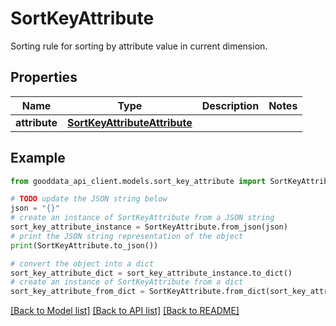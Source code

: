 # SortKeyAttribute

Sorting rule for sorting by attribute value in current dimension.

## Properties

Name | Type | Description | Notes
------------ | ------------- | ------------- | -------------
**attribute** | [**SortKeyAttributeAttribute**](SortKeyAttributeAttribute.md) |  | 

## Example

```python
from gooddata_api_client.models.sort_key_attribute import SortKeyAttribute

# TODO update the JSON string below
json = "{}"
# create an instance of SortKeyAttribute from a JSON string
sort_key_attribute_instance = SortKeyAttribute.from_json(json)
# print the JSON string representation of the object
print(SortKeyAttribute.to_json())

# convert the object into a dict
sort_key_attribute_dict = sort_key_attribute_instance.to_dict()
# create an instance of SortKeyAttribute from a dict
sort_key_attribute_from_dict = SortKeyAttribute.from_dict(sort_key_attribute_dict)
```
[[Back to Model list]](../README.md#documentation-for-models) [[Back to API list]](../README.md#documentation-for-api-endpoints) [[Back to README]](../README.md)



